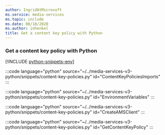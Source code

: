 ```yaml
---
author: IngridAtMicrosoft
ms.service: media-services
ms.topic: include
ms.date: 08/18/2020
ms.author: inhenkel
title: Get a content key policy with Python
---
```


### Get a content key policy with Python

[!INCLUDE [python-snippets-env](python-snippets-env.md)]

:::code language="python" source="~/../media-services-v3-python/snippets/content-key-policies.py" id="ContentKeyPoliciesImports" :::

:::code language="python" source="~/../media-services-v3-python/snippets/content-key-policies.py" id="EnvironmentVariables" :::

:::code language="python" source="~/../media-services-v3-python/snippets/content-key-policies.py" id="CreateAMSClient" :::

:::code language="python" source="~/../media-services-v3-python/snippets/content-key-policies.py" id="GetContentKeyPolicy" :::